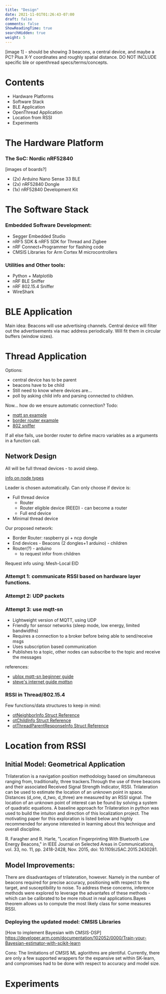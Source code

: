 ```yaml
---
title: "Design"
date: 2021-11-01T01:26:43-07:00
draft: false
comments: false
ShowReadingTime: true
searchHidden: true
weight: 5
---
```


<!-- # System Design -->

[image 1] - should be showing 3 beacons, a central device, and maybe a PC? Plus X-Y coordinates and roughly spatial distance. DO NOT INCLUDE specific ble or openthread specs/terms/concepts.


# Contents

- Hardware Platforms
- Software Stack
- BLE Application
- OpenThread Application
- Location from RSSI
- Experiments


# The Hardware Platform

### The SoC: Nordic nRF52840

[images of boards?]

- (2x) Arduino Nano Sense 33 BLE
- (2x) nRF52840 Dongle
- (1x) nRF52840 Development Kit

# The Software Stack

### Embedded Software Development:
- Segger Embedded Studio
- nRF5 SDK & nRF5 SDK for Thread and Zigbee
- nRF Connect+Programmer for flashing code
- CMSIS Libraries for Arm Cortex M microcontrollers
<!-- - (... Tensorflow?) -->

### Utilities and Other tools:
- Python + Matplotlib
- nRF BLE Sniffer
- nRF 802.15.4 Sniffer
- WireShark

# BLE Application

Main idea:
Beacons will use advertising channels.
Central device will filter out the advertisements via mac address periodically. Will fit them in circular buffers (window sizes).



# Thread Application



Options:
- central device has to be parent
- beacons have to be child
- Still need to know where devices are...
- poll by asking child info and parsing
connected to children. 

Now... how do we ensure automatic connection?
Todo: 
- [mqtt sn example](https://infocenter.nordicsemi.com/index.jsp?topic=%2Fsdk_tz_v3.1.0%2Fthread_mqttsn_example.html)
- [border router example](https://infocenter.nordicsemi.com/index.jsp?topic=%2Fcom.nordic.infocenter.thread_zigbee.v3.0.0%2Fthread_border_router.html)
- [802 sniffer](https://infocenter.nordicsemi.com/index.jsp?topic=%2Fug_sniffer_802154%2FUG%2Fsniffer_802154%2Fintro_802154.html)

If all else fails, use border router to define macro variables as a arguments in a function call.


## Network Design

All will be full thread devices - to avoid sleep.

[info on node types](https://openthread.io/guides/thread-primer/node-roles-and-types)

Leader is chosen automatically.
Can only choose if device is:
- Full thread device
  - Router
  - Router eligible device (REED) - can become a router
  - Full end device
- Minimal thread device

Our proposed network:
- Border Router: raspberry pi + ncp dongle
- End devices - Beacons (2 dongles+1 arduino) - children
- Router(?) - arduino
  - to request infor from children




Request info using: Mesh-Local EID



### Attempt 1: communicate RSSI based on hardware layer functions.

### Attempt 2: UDP packets

### Attempt 3: use mqtt-sn 
- Lightweight version of MQTT, using UDP
- Friendly for sensor networks (sleep mode, low energy, limited bandwidths)
- Requires a connection to a broker before being able to send/receive msgs
- Uses subscription based communication
- Publishes to a topic, other nodes can subscribe to the topic and receive the messages

references:
- [ublox mqtt-sn beginner guide](https://www.u-blox.com/en/blogs/insights/mqtt-beginners-guide)
- [steve's internet guide mqttsn](http://www.steves-internet-guide.com/mqtt-sn/)

### RSSI in Thread/802.15.4

Few functions/data structures to keep in mind:
- [otNeighborInfo Struct Reference](https://infocenter.nordicsemi.com/index.jsp?topic=%2Fsdk_tz_v4.0.0%2Fstructot_neighbor_info.html&resultof=%22%72%73%73%69%22%20)
- [otChildInfo Struct Reference](https://infocenter.nordicsemi.com/index.jsp?topic=%2Fsdk_tz_v4.0.0%2Fstructot_child_info.html&resultof=%22%72%73%73%69%22%20)
- [otThreadParentResponseInfo Struct Reference](https://infocenter.nordicsemi.com/index.jsp?topic=%2Fsdk_tz_v4.0.0%2Fstructot_thread_parent_response_info.html&resultof=%22%72%73%73%69%22%20)

# Location from RSSI
## Initial Model: Geometrical Application

Trilateration is a navigation position methodology based on simultaneous ranging from, traditionally, three trackers.Through the use of three beacons and their associated Received Signal Strength Indicator, RSSI. Trilateration can be used to estimate the location of an unknown point in space. Distances (d_one, d_two, d_three) are measured by an RSSI signal. The location of an unknown point of interest can be found by solving a system of quadratic equations. A baseline approach for Trilateration in python was used to build the intuiton and direction of this localization project. The motivating paper for this exploration is listed below and highly recommended for anyone interested in learning about this technique and overall discipline.


R. Faragher and R. Harle, "Location Fingerprinting With Bluetooth Low Energy Beacons," in IEEE Journal on Selected Areas in Communications, vol. 33, no. 11, pp. 2418-2428, Nov. 2015, doi: 10.1109/JSAC.2015.2430281.



## Model Improvements: 

There are disadvantages of trilateration, however. Namely in the number of beacons required for precise accuracy, positioning with respect to the target, and susceptibility to noise. To address these concerns, inference methods were explored to leverage the advantafes of these methods - which can be calibrated to be more robust in real applications.Bayes theorem allows us to compute the most likely class for some measures RSSI.



### Deploying the updated model: CMSIS Libraries
[How to implement Bayesian with CMSIS-DSP]
https://developer.arm.com/documentation/102052/0000/Train-your-Bayesian-estimator-with-scikit-learn

Cons:
  The limitations of CMSIS ML aglorithms are plentiful. Currently, there are only a few supported wrappers for the expansive set within SK-learn, and compromises had to be done with respect to accuracy and model size. 

# Experiments
